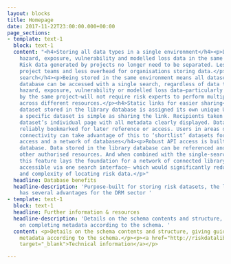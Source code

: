 ```yaml
---
layout: blocks
title: Homepage
date: 2017-11-22T23:00:00.000+00:00
page_sections:
- template: text-1
  block: text-1
  content: "<h4>Storing all data types in a single environment</h4><p>Database holds
    hazard, exposure, vulnerability and modelled loss data in the same environment.
    Risk data generated by projects no longer need to be separated. Less effort for
    project teams and less overhead for organisations storing data.</p><h4>Single
    search</h4><p>Being stored in the same environment means all dataset in the library
    database can be accessed with a single search, regardless of data type. Locating
    hazard, exposure, vulnerability or modelled loss data—particularly when produced
    by the same project—will not require risk experts to perform multiple searches
    across different resources.</p><h4>Static links for easier sharing</h4><p>Each
    dataset stored in the library database is assigned its own unique URL. Sharing
    a specific dataset is simple as sharing the link. Recipients taken directly to
    dataset’s individual page with all metadata clearly displayed. Datasets to be
    reliably bookmarked for later reference or access. Users in areas of low internet
    connectivity can take advantage of this to ‘shortlist’ datasets for later download.</p><h4>API
    access and a network of databases</h4><p>Robust API access is built into the Library
    database. Data stored in the library database can be referenced and accessed by
    other authorised resources. And when combined with the single-search functionality,
    this feature lays the foundation for a network of connected library databases—all
    accessible via one search interface— which would significantly reduce the time
    and complexity of locating risk data.</p>"
  headline: Database benefits
  headline-description: 'Purpose-built for storing risk datasets, the library database
    has several advantages for the DRM sector '
- template: text-1
  block: text-1
  headline: Further information & resources
  headline-description: 'Details on the schema contents and structure, giving guidance
    on completing metadata according to the schema. '
  content: <p>Details on the schema contents and structure, giving guidance on completing
    metadata according to the schema.</p><p><a href="http://riskdatalibrary.org/documentation"
    target="_blank">Technical information</a></p>

---
```


